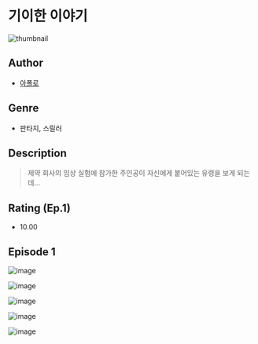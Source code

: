 # 기이한 이야기
![thumbnail](https://image-comic.pstatic.net/user_contents_data/challenge_comic/2023/05/25/351595/upload_3558180376083116857_480x623.jpeg)

## Author
- [아폴로](https://comic.naver.com/artistTitle?id=351595)

## Genre
- 판타지, 스릴러

## Description
> 제약 회사의 임상 실험에 참가한 주인공이 자신에게 붙어있는 유령을 보게 되는데...


## Rating (Ep.1)
- 10.00

## Episode 1
![image](https://image-comic.pstatic.net/user_contents_data/challenge_comic/2023/05/25/351595/upload_7305508414555303989.jpeg)

![image](https://image-comic.pstatic.net/user_contents_data/challenge_comic/2023/05/25/351595/upload_3977068124983997539.jpeg)

![image](https://image-comic.pstatic.net/user_contents_data/challenge_comic/2023/05/25/351595/upload_3760618064046142310.jpeg)

![image](https://image-comic.pstatic.net/user_contents_data/challenge_comic/2023/05/25/351595/upload_3976741564947129650.jpeg)

![image](https://image-comic.pstatic.net/user_contents_data/challenge_comic/2023/05/25/351595/upload_3834589889923593314.jpeg)
